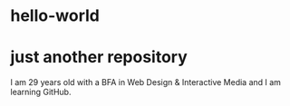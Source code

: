 # hello-world
just another repository
==========================
I am 29 years old with a BFA in Web Design & Interactive Media and I am learning GitHub.
